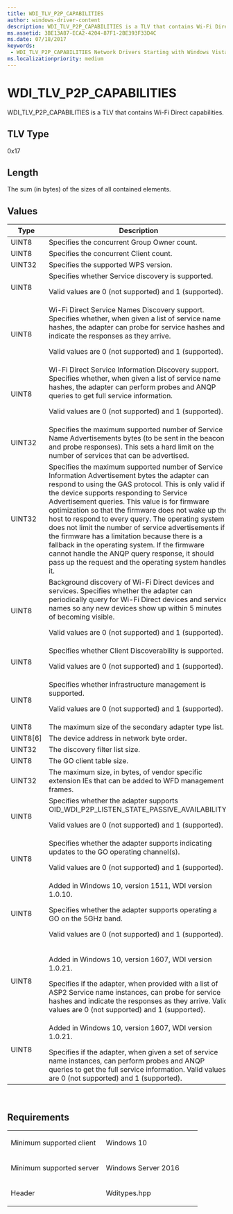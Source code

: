 ```yaml
---
title: WDI_TLV_P2P_CAPABILITIES
author: windows-driver-content
description: WDI_TLV_P2P_CAPABILITIES is a TLV that contains Wi-Fi Direct capabilities.
ms.assetid: 3BE13A87-ECA2-4204-87F1-2BE393F33D4C
ms.date: 07/18/2017
keywords:
 - WDI_TLV_P2P_CAPABILITIES Network Drivers Starting with Windows Vista
ms.localizationpriority: medium
---
```


# WDI\_TLV\_P2P\_CAPABILITIES


WDI\_TLV\_P2P\_CAPABILITIES is a TLV that contains Wi-Fi Direct capabilities.

## TLV Type


0x17

## Length


The sum (in bytes) of the sizes of all contained elements.

## Values


<table>
<colgroup>
<col width="50%" />
<col width="50%" />
</colgroup>
<thead>
<tr class="header">
<th>Type</th>
<th>Description</th>
</tr>
</thead>
<tbody>
<tr class="odd">
<td>UINT8</td>
<td>Specifies the concurrent Group Owner count.</td>
</tr>
<tr class="even">
<td>UINT8</td>
<td>Specifies the concurrent Client count.</td>
</tr>
<tr class="odd">
<td>UINT32</td>
<td>Specifies the supported WPS version.</td>
</tr>
<tr class="even">
<td>UINT8</td>
<td>Specifies whether Service discovery is supported.
<p>Valid values are 0 (not supported) and 1 (supported).</p></td>
</tr>
<tr class="odd">
<td>UINT8</td>
<td>Wi-Fi Direct Service Names Discovery support. Specifies whether, when given a list of service name hashes, the adapter can probe for service hashes and indicate the responses as they arrive.
<p>Valid values are 0 (not supported) and 1 (supported).</p></td>
</tr>
<tr class="even">
<td>UINT8</td>
<td>Wi-Fi Direct Service Information Discovery support. Specifies whether, when given a list of service name hashes, the adapter can perform probes and ANQP queries to get full service information.
<p>Valid values are 0 (not supported) and 1 (supported).</p></td>
</tr>
<tr class="odd">
<td>UINT32</td>
<td>Specifies the maximum supported number of Service Name Advertisements bytes (to be sent in the beacon and probe responses). This sets a hard limit on the number of services that can be advertised.</td>
</tr>
<tr class="even">
<td>UINT32</td>
<td>Specifies the maximum supported number of Service Information Advertisement bytes the adapter can respond to using the GAS protocol. This is only valid if the device supports responding to Service Advertisement queries. This value is for firmware optimization so that the firmware does not wake up the host to respond to every query. The operating system does not limit the number of service advertisements if the firmware has a limitation because there is a fallback in the operating system. If the firmware cannot handle the ANQP query response, it should pass up the request and the operating system handles it.</td>
</tr>
<tr class="odd">
<td>UINT8</td>
<td>Background discovery of Wi-Fi Direct devices and services. Specifies whether the adapter can periodically query for Wi-Fi Direct devices and service names so any new devices show up within 5 minutes of becoming visible.
<p>Valid values are 0 (not supported) and 1 (supported).</p></td>
</tr>
<tr class="even">
<td>UINT8</td>
<td>Specifies whether Client Discoverability is supported.
<p>Valid values are 0 (not supported) and 1 (supported).</p></td>
</tr>
<tr class="odd">
<td>UINT8</td>
<td>Specifies whether infrastructure management is supported.
<p>Valid values are 0 (not supported) and 1 (supported).</p></td>
</tr>
<tr class="even">
<td>UINT8</td>
<td>The maximum size of the secondary adapter type list.</td>
</tr>
<tr class="odd">
<td>UINT8[6]</td>
<td>The device address in network byte order.</td>
</tr>
<tr class="even">
<td>UINT32</td>
<td>The discovery filter list size.</td>
</tr>
<tr class="odd">
<td>UINT8</td>
<td>The GO client table size.</td>
</tr>
<tr class="even">
<td>UINT32</td>
<td>The maximum size, in bytes, of vendor specific extension IEs that can be added to WFD management frames.</td>
</tr>
<tr class="odd">
<td>UINT8</td>
<td>Specifies whether the adapter supports OID_WDI_P2P_LISTEN_STATE_PASSIVE_AVAILABILITY.
<p>Valid values are 0 (not supported) and 1 (supported).</p></td>
</tr>
<tr class="even">
<td>UINT8</td>
<td>Specifies whether the adapter supports indicating updates to the GO operating channel(s).
<p>Valid values are 0 (not supported) and 1 (supported).</p></td>
</tr>
<tr class="odd">
<td>UINT8</td>
<td>Added in Windows 10, version 1511, WDI version 1.0.10.
<p>Specifies whether the adapter supports operating a GO on the 5GHz band.</p>
<p>Valid values are 0 (not supported) and 1 (supported).</p></td>
</tr>
<tr class="even">
<td><p>UINT8</p></td>
<td><p>Added in Windows 10, version 1607, WDI version 1.0.21.</p>
Specifies if the adapter, when provided with a list of ASP2 Service name instances, can probe for service hashes and indicate the responses as they arrive. Valid values are 0 (not supported) and 1 (supported).</td>
</tr>
<tr class="odd">
<td><p>UINT8</p></td>
<td><p>Added in Windows 10, version 1607, WDI version 1.0.21.</p>
Specifies if the adapter, when given a set of service name instances, can perform probes and ANQP queries to get the full service information. Valid values are 0 (not supported) and 1 (supported).</td>
</tr>
</tbody>
</table>

 

Requirements
------------

<table>
<colgroup>
<col width="50%" />
<col width="50%" />
</colgroup>
<tbody>
<tr class="odd">
<td><p>Minimum supported client</p></td>
<td><p>Windows 10</p></td>
</tr>
<tr class="even">
<td><p>Minimum supported server</p></td>
<td><p>Windows Server 2016</p></td>
</tr>
<tr class="odd">
<td><p>Header</p></td>
<td>Wditypes.hpp</td>
</tr>
</tbody>
</table>

 

 




